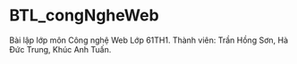 # BTL_congNgheWeb
Bài lập lớp môn Công nghệ Web
Lớp 61TH1.
Thành viên:
Trần Hồng Sơn,
Hà Đức Trung,
Khúc Anh Tuấn.